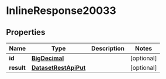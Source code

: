 # InlineResponse20033

## Properties
Name | Type | Description | Notes
------------ | ------------- | ------------- | -------------
**id** | [**BigDecimal**](BigDecimal.md) |  |  [optional]
**result** | [**DatasetRestApiPut**](DatasetRestApiPut.md) |  |  [optional]
